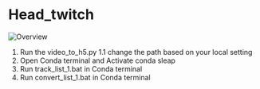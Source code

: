 # Head_twitch
![Overview](C:\Users\Wolff_Lab\Head_twitch.png)
1. Run the video_to_h5.py
    1.1 change the path based on your local setting
2. Open Conda terminal and Activate conda sleap
3. Run track_list_1.bat in Conda terminal
4. Run convert_list_1.bat in Conda terminal
